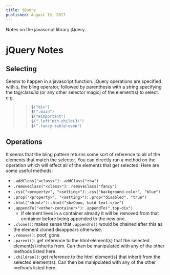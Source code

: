 ```yaml
---
title: jQuery
published: August 15, 2017
---
```


Notes on the javascript library jQuery.

<!--more-->

# jQuery Notes

## Selecting

Seems to happen in a javascript function. jQuery operations are specified with `$`, the bling operator, followed by parenthesis with a string specifying the tag/class/id (or any other selector magic) of the element(s) to select. e.g.

>>```javascript
>>$("div")
>>$(".main")
>>$("#important")
>>$(".left:nth-child(3)")
>>$(".fancy-table:even")
>>```

## Operations

It seems that the bling pattern returns some sort of reference to all of the elements that match the selector. You can directly run a method on the operation which will effect all of the elements that get selected. Here are some useful methods:

* `.addClass("<class>")`: `.addClass("row")`
* `.removeClass("<class>")`: `.removeClass("fancy")`
* `.css("<property>", "<setting>")`: `.css("background-color", "blue")`
* `.prop("<property>", "<setting>")`: `.prop("disabled", "true")`
* `.html("<html>")`: `.html("<b>Oooo, bold text.</b>")`
* `.appendTo("<other-container>")`: `.appendTo(".top-div")`
  * If element lives in a container already it will be removed from that container before being appended to the new one.
* `.clone()`: makes sense that `.appendTo()` would be chained after this as the element cloned disappears otherwise.
* `.remove()`: poof, gone.
* `.parent()`: get reference to the html element(s) that the selected element(s) inherits from. Can then be manipulated with any of the other methods listed here.
* `.children()`: get reference to the html element(s) that inherit from the selected element(s). Can then be manipulated with any of the other methods listed here.
